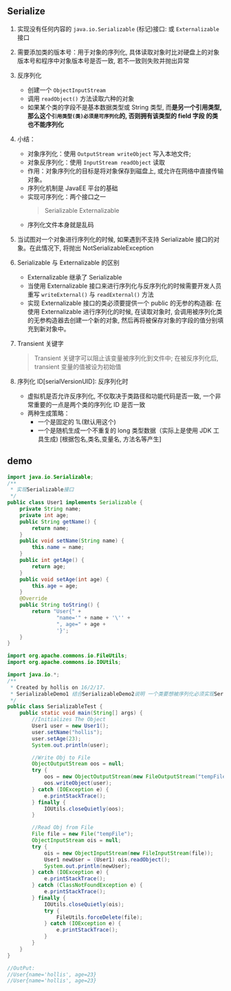 ## Serialize

1. 实现没有任何内容的 `java.io.Serializable` (标记)接口: 或 `Externalizable` 接口
2. 需要添加类的版本号：用于对象的序列化, 具体读取对象时比对硬盘上的对象版本号和程序中对象版本号是否一致, 若不一致则失败并抛出异常
3. 反序列化

   - 创建一个 `ObjectInputStream`
   - 调用 `readObject()` 方法读取六种的对象
   - 如果某个类的字段不是基本数据类型或 String 类型, 而**是另一个引用类型, 那么这个`引用类型(类)必须是可序列化`的, 否则拥有该类型的 field 字段 的类也不能序列化**

4. 小结：

   - 对象序列化：使用 `OutputStream writeObject` 写入本地文件;
   - 对象反序列化：使用 `InputStream readObject` 读取
   - 作用：对象序列化的目标是将对象保存到磁盘上, 或允许在网络中直接传输对象。
   - 序列化机制是 JavaEE 平台的基础
   - 实现可序列化：两个接口之一
     > Serializable
     > Externalizable
   - 序列化文件本身就是乱码

5. 当试图对一个对象进行序列化的时候, 如果遇到不支持 Serializable 接口的对象。在此情况下, 将抛出 NotSerializableException

6. Serializable 与 Externalizable 的区别

   - Externalizable 继承了 Serializable
   - 当使用 Externalizable 接口来进行序列化与反序列化的时候需要开发人员重写 `writeExternal()` 与 `readExternal()` 方法
   - 实现 Externalizable 接口的类必须要提供一个 public 的无参的构造器: 在使用 Externalizable 进行序列化的时候, 在读取对象时, 会调用被序列化类的无参构造器去创建一个新的对象, 然后再将被保存对象的字段的值分别填充到新对象中。

7. Transient 关键字

   > Transient 关键字可以阻止该变量被序列化到文件中; 在被反序列化后, transient 变量的值被设为初始值

8. 序列化 ID[serialVersionUID]: 反序列化时

   - 虚拟机是否允许反序列化, 不仅取决于类路径和功能代码是否一致, 一个非常重要的一点是两个类的序列化 ID 是否一致
   - 两种生成策略：
     - 一个是固定的 1L(默认用这个)
     - 一个是随机生成一个不重复的 long 类型数据（实际上是使用 JDK 工具生成) [根据包名,类名,变量名, 方法名等产生]

## demo

```java
import java.io.Serializable;
/**
 * 实现Serializable接口
 */
public class User1 implements Serializable {
    private String name;
    private int age;
    public String getName() {
        return name;
    }
    public void setName(String name) {
        this.name = name;
    }
    public int getAge() {
        return age;
    }
    public void setAge(int age) {
        this.age = age;
    }
    @Override
    public String toString() {
        return "User{" +
                "name='" + name + '\'' +
                ", age=" + age +
                '}';
    }
}

import org.apache.commons.io.FileUtils;
import org.apache.commons.io.IOUtils;

import java.io.*;
/**
 * Created by hollis on 16/2/17.
 * SerializableDemo1 结合SerializableDemo2说明 一个类要想被序列化必须实现Serializable接口
 */
public class SerializableTest {
    public static void main(String[] args) {
        //Initializes The Object
        User1 user = new User1();
        user.setName("hollis");
        user.setAge(23);
        System.out.println(user);

        //Write Obj to File
        ObjectOutputStream oos = null;
        try {
            oos = new ObjectOutputStream(new FileOutputStream("tempFile"));
            oos.writeObject(user);
        } catch (IOException e) {
            e.printStackTrace();
        } finally {
            IOUtils.closeQuietly(oos);
        }

        //Read Obj from File
        File file = new File("tempFile");
        ObjectInputStream ois = null;
        try {
            ois = new ObjectInputStream(new FileInputStream(file));
            User1 newUser = (User1) ois.readObject();
            System.out.println(newUser);
        } catch (IOException e) {
            e.printStackTrace();
        } catch (ClassNotFoundException e) {
            e.printStackTrace();
        } finally {
            IOUtils.closeQuietly(ois);
            try {
                FileUtils.forceDelete(file);
            } catch (IOException e) {
                e.printStackTrace();
            }
        }
    }
}

//OutPut:
//User{name='hollis', age=23}
//User{name='hollis', age=23}
```
